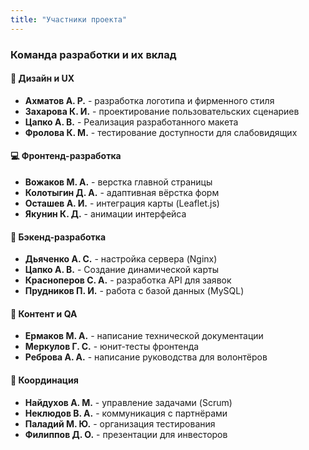 ```yaml
---
title: "Участники проекта"
---
```


### Команда разработки и их вклад

#### 🎨 Дизайн и UX
- **Ахматов А. Р.** - разработка логотипа и фирменного стиля
- **Захарова К. И.** - проектирование пользовательских сценариев
- **Цапко А. В.** - Реализация разработанного макета
- **Фролова К. М.** - тестирование доступности для слабовидящих

#### 💻 Фронтенд-разработка
- **Вожаков М. А.** - верстка главной страницы
- **Колотыгин Д. А.** - адаптивная вёрстка форм
- **Осташев А. И.** - интеграция карты (Leaflet.js)
- **Якунин К. Д.** - анимации интерфейса

#### 🔧 Бэкенд-разработка
- **Дьяченко А. С.** - настройка сервера (Nginx)
- **Цапко А. В.** - Создание динамической карты
- **Красноперов С. А.** - разработка API для заявок
- **Прудников П. И.** - работа с базой данных (MySQL)

#### 📝 Контент и QA
- **Ермаков М. А.** - написание технической документации
- **Меркулов Г. С.** - юнит-тесты фронтенда
- **Реброва А. А.** - написание руководства для волонтёров

#### 📌 Координация
- **Найдухов А. М.** - управление задачами (Scrum)
- **Неклюдов В. А.** - коммуникация с партнёрами
- **Паладий М. Ю.** - организация тестирования
- **Филиппов Д. О.** - презентации для инвесторов